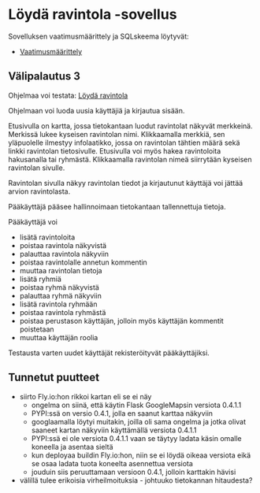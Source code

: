 # Löydä ravintola -sovellus

Sovelluksen vaatimusmäärittely ja SQLskeema löytyvät:

- [Vaatimusmäärittely](./documentation/vaatimusmaarittely.md)

## Välipalautus 3

Ohjelmaa voi testata: [Löydä ravintola](https://tsoha2023-restaurant-finder.fly.dev/login)

Ohjelmaan voi luoda uusia käyttäjiä ja kirjautua sisään. 

Etusivulla on kartta, jossa tietokantaan luodut ravintolat näkyvät merkkeinä. Merkissä lukee kyseisen ravintolan nimi. Klikkaamalla merkkiä, sen yläpuolelle ilmestyy infolaatikko, jossa on ravintolan tähtien määrä sekä linkki ravintolan tietosivulle. Etusivulla voi myös hakea ravintoloita hakusanalla tai ryhmästä. Klikkaamalla ravintolan nimeä siirrytään kyseisen ravintolan sivulle.

Ravintolan sivulla näkyy ravintolan tiedot ja kirjautunut käyttäjä voi jättää arvion ravintolasta.

Pääkäyttäjä pääsee hallinnoimaan tietokantaan tallennettuja tietoja. 

Pääkäyttäjä voi 
- lisätä ravintoloita
- poistaa ravintola näkyvistä
- palauttaa ravintola näkyviin
- poistaa ravintolalle annetun kommentin
- muuttaa ravintolan tietoja
- lisätä ryhmiä
- poistaa ryhmä näkyvistä
- palauttaa ryhmä näkyviin
- lisätä ravintola ryhmään
- poistaa ravintola ryhmästä
- poistaa perustason käyttäjän, jolloin myös käyttäjän kommentit poistetaan
- muuttaa käyttäjän roolia

Testausta varten uudet käyttäjät rekisteröityvät pääkäyttäjiksi.

## Tunnetut puutteet
- siirto Fly.io:hon rikkoi kartan eli se ei näy
  - ongelma on siinä, että käytin Flask GoogleMapsin versiota 0.4.1.1
  - PYPI:ssä on versio 0.4.1, jolla en saanut karttaa näkyviin
  - googlaamalla löytyi muitakin, joilla oli sama ongelma ja jotka olivat saaneet kartan näkyviin käyttämällä versiota 0.4.1.1
  - PYPI:ssä ei ole versiota 0.4.1.1 vaan se täytyy ladata käsin omalle koneella ja asentaa sieltä
  - kun deployaa buildin Fly.io:hon, niin se ei löydä oikeaa versiota eikä se osaa ladata tuota koneelta asennettua versiota 
  - jouduin siis peruuttamaan versioon 0.4.1, jolloin karttakin hävisi
- välillä tulee erikoisia virheilmoituksia - johtuuko tietokannan hitaudesta?
